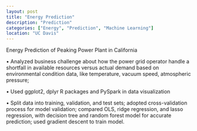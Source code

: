 ```yaml
---
layout: post
title: "Energy Prediction"
description: "Prediction"
categories: ["Energy", "Prediction", "Machine Learning"]
location: "UC Davis"
---
```

Energy Prediction of Peaking Power Plant in California 

• Analyzed business challenge about how the power grid operator handle a shortfall in available resources versus actual demand based on environmental condition data, like temperature, vacuum speed, atmospheric pressure;

• Used ggplot2, dplyr R packages and PySpark in data visualization

• Split data into training, validation, and test sets; adopted cross-validation process for model validation; compared OLS, ridge regression, and lasso regression, with decision tree and random forest model for accurate prediction; used gradient descent to train model.
